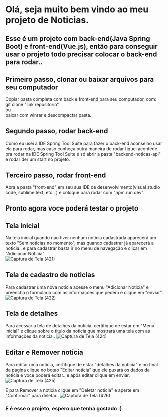 # Olá, seja muito bem vindo ao meu projeto de Noticias.

## Esse é um projeto com back-end(Java Spring Boot) e front-end(Vue.js), então para conseguir usar o projeto todo precisar colocar o back-end para rodar..

## Primeiro passo, clonar ou baixar arquivos para seu computador
Copiar pasta completa com back e front-end para seu computador, com:<br/> git clone "link repositorio" <br/>ou<br/> baixar com winrar e descompactar pasta.<br/>

## Segundo passo, rodar back-end
Como eu usei a IDE Spring Tool Suite para fazer o back-end aconselho usar ela para rodar, mas caso conheça outra maneira de rodar fiquei acontede.. pra rodar na IDE Spring Tool Suite é só abrir a pasta "backend-noticas-api" e rodar der um start no projeto.

## Terceiro passo, rodar front-end
Abra a pasta "front-end" em seu sua IDE de desenvolvimento(visual studio code, sublime text, etc.. ) e coloque para rodar com "npm run dev".

## Pronto agora voce poderá testar o projeto

## Tela inicial
Na tela inicial quando nao tiver nenhum noticia cadastrada aparecerá um texto "Sem noticias no momento", mas quando cadastrar já aparecerá a noticia.. e para cadastrar basta ir no menu de navegação e clicar em "Adicionar Noticia". 
<br/>
![Captura de Tela (421)](https://github.com/sergiohrodrigues/people-noticias/assets/86135798/8e9b2f28-543d-45bc-909b-0e3e5546278a)


## Tela de cadastro de noticias
Para cadastrar uma nova noticia acesse o menu "Adicionar Noticia" e preencha o formulario com as informações que pedem e clique em "enviar".
![Captura de Tela (422)](https://github.com/sergiohrodrigues/people-noticias/assets/86135798/5bfbd2a0-3124-44d1-8418-b1a399f6560e)

## Tela de detalhes
Para acessar a tela de detalhes da noticia, certifique de estar em "Menu inicial" e clique sobre o titulo da noticia que mostrará uma tela com as informações da noticia..
![Captura de Tela (424)](https://github.com/sergiohrodrigues/people-noticias/assets/86135798/db568448-cb88-4132-a2d2-25a04f6f33de)

## Editar e Remover noticia
Para editar uma noticia, certifique de estar "detalhes da noticia" e no final da página clique no botao "Editar noticia" que ele puxará os dados da noticia e voce poderá editar.. e após editar clique em enviar.
![Captura de Tela (425)](https://github.com/sergiohrodrigues/people-noticias/assets/86135798/a2005d0a-f978-43aa-b603-26fe094938cf)

E para Remover a noticia clique em "Deletar noticia" e aperte em "Confirmar" para deletar..
![Captura de Tela (426)](https://github.com/sergiohrodrigues/people-noticias/assets/86135798/bee87f26-d9c8-4969-8ca1-ac8a034b7a42)

### E é esse o projeto, espero que tenha gostado :)
